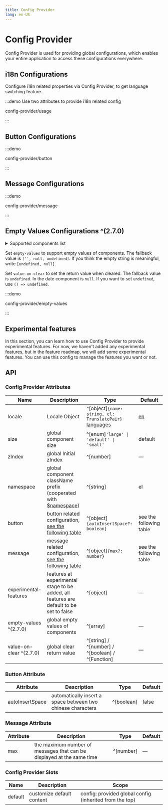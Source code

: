 ```yaml
---
title: Config Provider
lang: en-US
---
```


# Config Provider

Config Provider is used for providing global configurations, which enables your entire application to access these configurations everywhere.

## i18n Configurations

Configure i18n related properties via Config Provider, to get language switching feature.

:::demo Use two attributes to provide i18n related config

config-provider/usage

:::

## Button Configurations

:::demo

config-provider/button

:::

## Message Configurations

:::demo

config-provider/message

:::

## Empty Values Configurations ^(2.7.0)

<details>
  <summary>Supported components list</summary>

- Cascader
- DatePicker
- Select
- SelectV2
- TimePicker
- TimeSelect
- TreeSelect

</details>

Set `empty-values` to support empty values of components. The fallback value is `['', null, undefined]`. If you think the empty string is meaningful, write `[undefined, null]`.

Set `value-on-clear` to set the return value when cleared. The fallback value is `undefined`. In the date component is `null`. If you want to set `undefined`, use `() => undefined`.

:::demo

config-provider/empty-values

:::

## Experimental features

In this section, you can learn how to use Config Provider to provide experimental features. For now, we haven't added any experimental features, but in the feature roadmap, we will add some experimental features. You can use this config to manage the features you want or not.

 <!-- TODO -->

## API

### Config Provider Attributes

| Name                    | Description                                                                                                                                                            | Type                                                                                                                                                                                                                                                           | Default                                                                                |
|-------------------------|------------------------------------------------------------------------------------------------------------------------------------------------------------------------|----------------------------------------------------------------------------------------------------------------------------------------------------------------------------------------------------------------------------------------------------------------|----------------------------------------------------------------------------------------|
| locale                  | Locale Object                                                                                                                                                          | ^[object]`{name: string, el: TranslatePair}`[](https://github.com/element-plus/element-plus/blob/a98ff9b40c0c3d2b9959f99919bd8363e3e3c25a/packages/locale/index.ts#L5) [languages](https://github.com/element-plus/element-plus/tree/dev/packages/locale/lang) | [en](https://github.com/element-plus/element-plus/blob/dev/packages/locale/lang/en.ts) |
| size                    | global component size                                                                                                                                                  | ^[enum]`'large' \| 'default' \| 'small'`                                                                                                                                                                                                                       | default                                                                                |
| zIndex                  | global Initial zIndex                                                                                                                                                  | ^[number]                                                                                                                                                                                                                                                      | —                                                                                      |
| namespace               | global component className prefix (cooperated with [$namespace](https://github.com/element-plus/element-plus/blob/dev/packages/theme-chalk/src/mixins/config.scss#L1)) | ^[string]                                                                                                                                                                                                                                                      | el                                                                                     |
| button                  | button related configuration, [see the following table](#button-attribute)                                                                                             | ^[object]`{autoInsertSpace?: boolean}`                                                                                                                                                                                                                         | see the following table                                                                |
| message                 | message related configuration, [see the following table](#message-attribute)                                                                                           | ^[object]`{max?: number}`                                                                                                                                                                                                                                      | see the following table                                                                |
| experimental-features   | features at experimental stage to be added, all features are default to be set to false                                                                                | ^[object]                                                                                                                                                                                                                                                      | —                                                                                      |
| empty-values ^(2.7.0)   | global empty values of components                                                                                                                                      | ^[array]                                                                                                                                                                                                                                                       | —                                                                                      |
| value-on-clear ^(2.7.0) | global clear return value                                                                                                                                              | ^[string] / ^[number] / ^[boolean] / ^[Function]                                                                                                                                                                                                               | —                                                                                      |

### Button Attribute

| Attribute       | Description                                                 | Type       | Default |
|-----------------|-------------------------------------------------------------|------------|---------|
| autoInsertSpace | automatically insert a space between two chinese characters | ^[boolean] | false   |

### Message Attribute

| Attribute | Description                                                           | Type      | Default |
|-----------|-----------------------------------------------------------------------|-----------|---------|
| max       | the maximum number of messages that can be displayed at the same time | ^[number] | —       |

### Config Provider Slots

| Name    | Description               | Scope                                                   |
|---------|---------------------------|---------------------------------------------------------|
| default | customize default content | config: provided global config (inherited from the top) |

